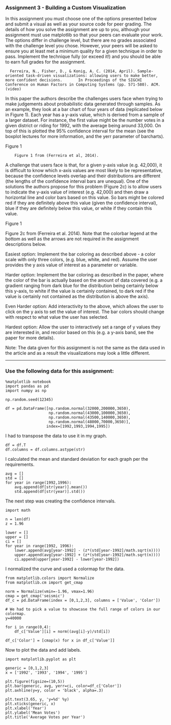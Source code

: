 ### Assignment 3 - Building a Custom Visualization
In this assignment you must choose one of the options presented below and submit a visual as well as your source code for peer grading. The details of how you solve the assignment are up to you, although your assignment must use matplotlib so that your peers can evaluate your work. The options differ in challenge level, but there are no grades associated with the challenge level you chose. However, your peers will be asked to ensure you at least met a minimum quality for a given technique in order to pass. Implement the technique fully (or exceed it!) and you should be able to earn full grades for the assignment.

      Ferreira, N., Fisher, D., & Konig, A. C. (2014, April). Sample-oriented task-driven visualizations: allowing users to make better, more confident decisions.       In Proceedings of the SIGCHI Conference on Human Factors in Computing Systems (pp. 571-580). ACM. (video)

In this paper the authors describe the challenges users face when trying to make judgements about probabilistic data generated through samples. As an example, they look at a bar chart of four years of data (replicated below in Figure 1). Each year has a y-axis value, which is derived from a sample of a larger dataset. For instance, the first value might be the number votes in a given district or riding for 1992, with the average being around 33,000. On top of this is plotted the 95% confidence interval for the mean (see the boxplot lectures for more information, and the yerr parameter of barcharts).


Figure 1

        Figure 1 from (Ferreira et al, 2014).


A challenge that users face is that, for a given y-axis value (e.g. 42,000), it is difficult to know which x-axis values are most likely to be representative, because the confidence levels overlap and their distributions are different (the lengths of the confidence interval bars are unequal). One of the solutions the authors propose for this problem (Figure 2c) is to allow users to indicate the y-axis value of interest (e.g. 42,000) and then draw a horizontal line and color bars based on this value. So bars might be colored red if they are definitely above this value (given the confidence interval), blue if they are definitely below this value, or white if they contain this value.


Figure 1

Figure 2c from (Ferreira et al. 2014). Note that the colorbar legend at the bottom as well as the arrows are not required in the assignment descriptions below.



Easiest option: Implement the bar coloring as described above - a color scale with only three colors, (e.g. blue, white, and red). Assume the user provides the y axis value of interest as a parameter or variable.

Harder option: Implement the bar coloring as described in the paper, where the color of the bar is actually based on the amount of data covered (e.g. a gradient ranging from dark blue for the distribution being certainly below this y-axis, to white if the value is certainly contained, to dark red if the value is certainly not contained as the distribution is above the axis).

Even Harder option: Add interactivity to the above, which allows the user to click on the y axis to set the value of interest. The bar colors should change with respect to what value the user has selected.

Hardest option: Allow the user to interactively set a range of y values they are interested in, and recolor based on this (e.g. a y-axis band, see the paper for more details).

Note: The data given for this assignment is not the same as the data used in the article and as a result the visualizations may look a little different.
_______________________________________________________________

### Use the following data for this assignment:
```
%matplotlib notebook
import pandas as pd
import numpy as np

np.random.seed(12345)

df = pd.DataFrame([np.random.normal(32000,200000,3650), 
                   np.random.normal(43000,100000,3650), 
                   np.random.normal(43500,140000,3650), 
                   np.random.normal(48000,70000,3650)], 
                  index=[1992,1993,1994,1995])
```

I had to transpose the data to use it in my graph.
```
df = df.T
df.columns = df.columns.astype(str)
```
I calculated the mean and standard deviation for each graph per the requirements.
```
avg = []
std = []
for year in range(1992,1996):
    avg.append(df[str(year)].mean())
    std.append(df[str(year)].std())
```
The next step was creating the confidence intervals.
```
import math

n = len(df)
z = 1.96

lower = []
upper = []
ci = []
for year in range(1992, 1996):
    lower.append(avg[year-1992] - (z*(std[year-1992]/math.sqrt(n))))
    upper.append(avg[year-1992] + (z*(std[year-1992]/math.sqrt(n))))
    ci.append(upper[year-1992] - lower[year-1992])
```

I normalized the curve and used a colormap for the data.
```
from matplotlib.colors import Normalize
from matplotlib.cm import get_cmap

norm = Normalize(vmin=-1.96, vmax=1.96)
cmap = get_cmap('seismic')
df_c = pd.DataFrame(index = [0,1,2,3], columns = ['Value', 'Color'])

# We had to pick a value to showcase the full range of colors in our colormap.
y=40000

for i in range(0,4):
    df_c['Value'][i] = norm((avg[i]-y)/std[i])

df_c['Color'] = [cmap(x) for x in df_c['Value']]
```
Now to plot the data and add labels.
```
import matplotlib.pyplot as plt

generic = [0,1,2,3]
x = ['1992', '1993', '1994', '1995']

plt.figure(figsize=(10,5))
plt.bar(generic, avg, yerr=ci, color=df_c['Color'])
plt.axhline(y=y, color = 'black', alpha=.3)

plt.text(3.65, y, 'y=%d' %y)
plt.xticks(generic, x)
plt.xlabel('Year')
plt.ylabel('Mean Votes')
plt.title('Average Votes per Year')
```
